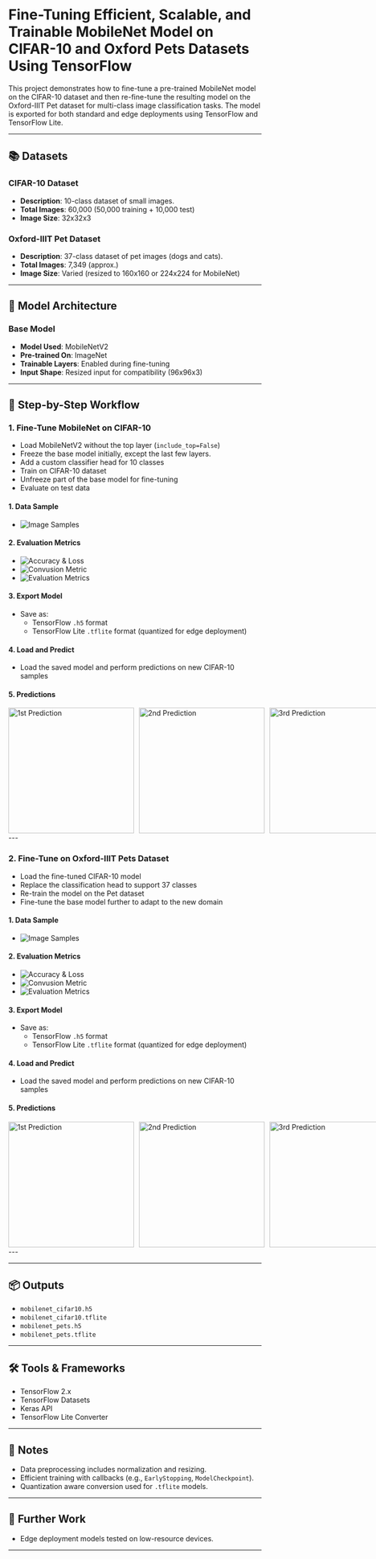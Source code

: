 # Fine-Tuning Efficient, Scalable, and Trainable MobileNet Model on CIFAR-10 and Oxford Pets Datasets Using TensorFlow

This project demonstrates how to fine-tune a pre-trained MobileNet model on the CIFAR-10 dataset and then re-fine-tune the resulting model on the Oxford-IIIT Pet dataset for multi-class image classification tasks. The model is exported for both standard and edge deployments using TensorFlow and TensorFlow Lite.

---

## 📚 Datasets

### CIFAR-10 Dataset
- **Description**: 10-class dataset of small images.
- **Total Images**: 60,000 (50,000 training + 10,000 test)
- **Image Size**: 32x32x3

### Oxford-IIIT Pet Dataset
- **Description**: 37-class dataset of pet images (dogs and cats).
- **Total Images**: 7,349 (approx.)
- **Image Size**: Varied (resized to 160x160 or 224x224 for MobileNet)

---

## 🧠 Model Architecture

### Base Model
- **Model Used**: MobileNetV2
- **Pre-trained On**: ImageNet
- **Trainable Layers**: Enabled during fine-tuning
- **Input Shape**: Resized input for compatibility (96x96x3)

---

## 🔁 Step-by-Step Workflow

### 1. Fine-Tune MobileNet on CIFAR-10
- Load MobileNetV2 without the top layer (`include_top=False`)
- Freeze the base model initially, except the last few layers.
- Add a custom classifier head for 10 classes
- Train on CIFAR-10 dataset
- Unfreeze part of the base model for fine-tuning
- Evaluate on test data

#### 1. Data Sample
- ![Image Samples](cifar-10/cifar_sample.png)

#### 2. Evaluation Metrics
- ![Accuracy & Loss](cifar-10/acc_loss.png)
- ![Convusion Metric](cifar-10/conv_metrics.png)
- ![Evaluation Metrics](cifar-10/metrics.png)

#### 3. Export Model
- Save as:
  - TensorFlow `.h5` format
  - TensorFlow Lite `.tflite` format (quantized for edge deployment)

#### 4. Load and Predict
- Load the saved model and perform predictions on new CIFAR-10 samples

#### 5. Predictions
<div style="display: flex; justify-content: space-between; gap: 10px;">
  <img src="cifar-10/pred1.png" alt="1st Prediction" width="250"/>
  <img src="cifar-10/pred2.png" alt="2nd Prediction" width="250"/>
  <img src="cifar-10/pred3.png" alt="3rd Prediction" width="250"/>
</div>
---





### 2. Fine-Tune on Oxford-IIIT Pets Dataset
- Load the fine-tuned CIFAR-10 model
- Replace the classification head to support 37 classes
- Re-train the model on the Pet dataset
- Fine-tune the base model further to adapt to the new domain

#### 1. Data Sample
- ![Image Samples](pets-37/pets_sample.png)

#### 2. Evaluation Metrics
- ![Accuracy & Loss](pets-37/acc_loss.png)
- ![Convusion Metric](pets-37/conv_metrics.png)
- ![Evaluation Metrics](pets-37/metrics.png)

#### 3. Export Model
- Save as:
  - TensorFlow `.h5` format
  - TensorFlow Lite `.tflite` format (quantized for edge deployment)

#### 4. Load and Predict
- Load the saved model and perform predictions on new CIFAR-10 samples

#### 5. Predictions
<div style="display: flex; justify-content: space-between; gap: 10px;">
  <img src="pets-37/pred1.png" alt="1st Prediction" width="250"/>
  <img src="pets-37/pred2.png" alt="2nd Prediction" width="250"/>
  <img src="pets-37/pred3.png" alt="3rd Prediction" width="250"/>
</div>
---

---

## 📦 Outputs

- `mobilenet_cifar10.h5`
- `mobilenet_cifar10.tflite`
- `mobilenet_pets.h5`
- `mobilenet_pets.tflite`

---

## 🛠️ Tools & Frameworks

- TensorFlow 2.x
- TensorFlow Datasets
- Keras API
- TensorFlow Lite Converter

---

## 🚀 Notes

- Data preprocessing includes normalization and resizing.
- Efficient training with callbacks (e.g., `EarlyStopping`, `ModelCheckpoint`).
- Quantization aware conversion used for `.tflite` models.

---

## 🚧 Further Work

- Edge deployment models tested on low-resource devices.

---